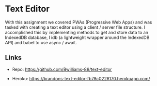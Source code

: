 # Text Editor

With this assignment we covered PWAs (Progressive Web Apps) and was tasked with creating a text editor using a client / server file structure. I accomplished this by implementing methods to get and store data to an IndexedDB database, I idb (a lightweight wrapper around the IndexedDB API) and babel to use async / await.

## Links

- Repo: https://github.com/Bwilliams-88/text-editor

- Heroku: https://brandons-text-editor-fb78c0228170.herokuapp.com/

